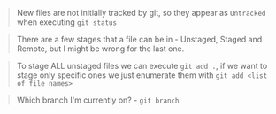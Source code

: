 > New files are not initially tracked by git, so they appear as `Untracked` when executing `git status`

> There are a few stages that a file can be in - Unstaged, Staged and Remote, but I might be wrong for the last one.

> To stage ALL unstaged files we can execute `git add .`, if we want to stage only specific ones we just enumerate them with `git add <list of file names>`

> Which branch I'm currently on? - `git branch`
